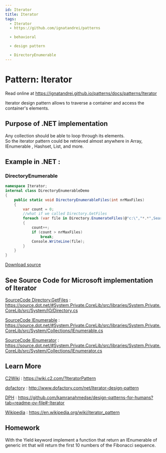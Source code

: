 ```yaml
---
id: Iterator
title: Iterator
tags:
  - Iterator
  - https://github.com/ignatandrei/patterns

  - behavioral

  - design pattern

  - DirectoryEnumerable
---
```


# Pattern:  Iterator

Read online at https://ignatandrei.github.io/patterns/docs/patterns/Iterator

<!-- id : 3 -->
Iterator design pattern allows to traverse a container and access the container's elements.    <br />

## Purpose of .NET implementation

Any collection should be able to loop through its elements.    <br />
So the iterator pattern could be retrieved almost anywhere in Array, IEnumerable , Hashset, List, and more.    <br />

## Example in .NET : 


###  DirectoryEnumerable
```csharp showLineNumbers title="DirectoryEnumerable example for Pattern Iterator"
namespace Iterator;
internal class DirectoryEnumerableDemo
{
    public static void DirectoryEnumerableFiles(int nrMaxFiles)
    {
        var count = 0;
        //what if we called Directory.GetFiles        
        foreach (var file in Directory.EnumerateFiles(@"c:\","*.*",SearchOption.AllDirectories))
        {
            count++;
            if (count > nrMaxFiles)
                break;
            Console.WriteLine(file);
        }
    }
}

```

<!-- delete start -->
[Download source](/zipSourceCodes/iterator.zip)
<!-- delete end -->


## See Source Code for Microsoft implementation of Iterator


[SourceCode Directory.GetFiles](https://source.dot.net/#System.Private.CoreLib/src/libraries/System.Private.CoreLib/src/System/IO/Directory.cs) : https://source.dot.net/#System.Private.CoreLib/src/libraries/System.Private.CoreLib/src/System/IO/Directory.cs

[SourceCode IEnumerable](https://source.dot.net/#System.Private.CoreLib/src/libraries/System.Private.CoreLib/src/System/Collections/IEnumerable.cs) : https://source.dot.net/#System.Private.CoreLib/src/libraries/System.Private.CoreLib/src/System/Collections/IEnumerable.cs

[SourceCode IEnumerator](https://source.dot.net/#System.Private.CoreLib/src/libraries/System.Private.CoreLib/src/System/Collections/IEnumerator.cs) : https://source.dot.net/#System.Private.CoreLib/src/libraries/System.Private.CoreLib/src/System/Collections/IEnumerator.cs


## Learn More


[C2Wiki](https://wiki.c2.com/?IteratorPattern) : https://wiki.c2.com/?IteratorPattern   

[dofactory](http://www.dofactory.com/net/Iterator-design-pattern) : http://www.dofactory.com/net/Iterator-design-pattern   

[DPH](https://github.com/kamranahmedse/design-patterns-for-humans?tab=readme-ov-file#-Iterator) : https://github.com/kamranahmedse/design-patterns-for-humans?tab=readme-ov-file#-Iterator   

[Wikipedia](https://en.wikipedia.org/wiki/iterator_pattern) : https://en.wikipedia.org/wiki/iterator_pattern   


## Homework


With the Yield keyword implement a function that return an IEnumerable of generic int that will return the first 10 numbers of the Fibonacci sequence.    <br />


